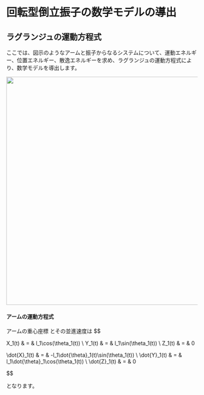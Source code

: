 # 回転型倒立振子の数学モデルの導出 



## ラグランジュの運動方程式

ここでは、図示のようなアームと振子からなるシステムについて、運動エネルギー、位置エネルギー、散逸エネルギーを求め、ラグランジュの運動方程式により、数学モデルを導出します。

<img src="E:\Dropbox\授業　\倒立振子ｒ１\1回目\Pcont1.png" width="600">

#### アームの運動方程式



アームの重心座標 とその並進速度は
$$

X_1(t) & = & l_1\cos(\theta_1(t)) \\
Y_1(t) & = & l_1\sin(\theta_1(t)) \\
Z_1(t) & = & 0

\dot{X}_1(t) & = & -l_1\dot{\theta}_1(t)\sin(\theta_1(t)) \\
\dot{Y}_1(t) & = & l_1\dot{\theta}_1\cos(\theta_1(t)) \\
\dot{Z}_1(t) & = & 0

$$




となります。


